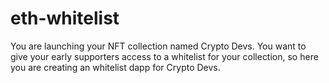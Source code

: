 # eth-whitelist

You are launching your NFT collection named Crypto Devs. You want to give your early supporters access to a whitelist for your collection, 
so here you are creating an whitelist dapp for Crypto Devs.
